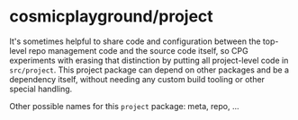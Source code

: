 # cosmicplayground/project

It's sometimes helpful to share code and configuration between
the top-level repo management code and the source code itself,
so CPG experiments with erasing that distinction
by putting all project-level code in `src/project`.
This project package can depend on other packages and be a dependency itself,
without needing any custom build tooling or other special handling.

Other possible names for this `project` package:
meta, repo, ...
